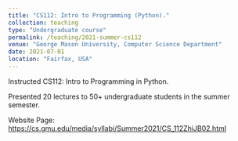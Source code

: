```yaml
---
title: "CS112: Intro to Programming (Python)."
collection: teaching
type: "Undergraduate course"
permalink: /teaching/2021-summer-cs112
venue: "George Mason University, Computer Science Department"
date: 2021-07-01
location: "Fairfax, USA"
---
```


Instructed CS112: Intro to Programming in Python.  

Presented 20 lectures to 50+ undergraduate students in the summer semester.

Website Page: https://cs.gmu.edu/media/syllabi/Summer2021/CS_112ZhiJB02.html
